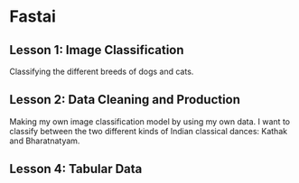# Fastai

## Lesson 1: Image Classification
Classifying the different breeds of dogs and cats. 

## Lesson 2: Data Cleaning and Production
Making my own image classification model by using my own data. I want to classify between the two different kinds of Indian classical dances: Kathak and Bharatnatyam. 

## Lesson 4: Tabular Data
